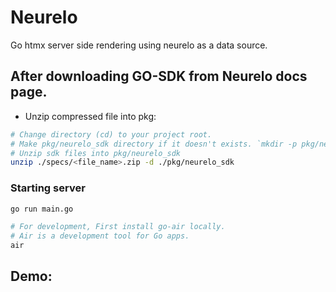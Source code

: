 # Neurelo

Go htmx server side rendering using neurelo as a data source.

## After downloading GO-SDK from Neurelo docs page.

-   Unzip compressed file into pkg:

```sh
# Change directory (cd) to your project root.
# Make pkg/neurelo_sdk directory if it doesn't exists. `mkdir -p pkg/neurelo`
# Unzip sdk files into pkg/neurelo_sdk
unzip ./specs/<file_name>.zip -d ./pkg/neurelo_sdk
```

### Starting server

```bash
go run main.go

# For development, First install go-air locally.
# Air is a development tool for Go apps.
air
```

## Demo:
